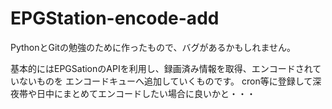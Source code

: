 # EPGStation-encode-add
PythonとGitの勉強のために作ったもので、バグがあるかもしれません。

基本的にはEPGSationのAPIを利用し、録画済み情報を取得、エンコードされていないものを
エンコードキューへ追加していくものです。
cron等に登録して深夜帯や日中にまとめてエンコードしたい場合に良いかと・・・
